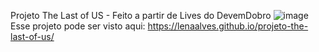 Projeto The Last of US - Feito a partir de Lives do DevemDobro
![image](https://github.com/lenaalves/projeto-the-last-of-us/assets/107082536/a4b123da-c56b-477f-b29f-4a180dfda12b)
Esse projeto pode ser visto aqui: https://lenaalves.github.io/projeto-the-last-of-us/
